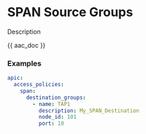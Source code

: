 # SPAN Source Groups

Description

{{ aac_doc }}
### Examples

```yaml
apic:
  access_policies:
    span:
      destination_groups:
        - name: TAP1
          description: My_SPAN_Destination
          node_id: 101
          port: 10
```
